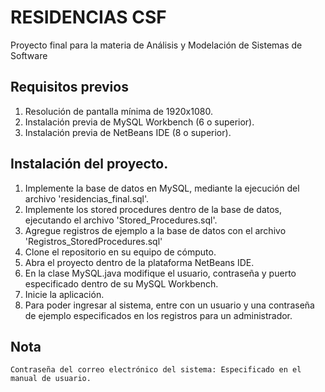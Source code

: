 # RESIDENCIAS CSF
Proyecto final para la materia de Análisis y Modelación de Sistemas de Software

## Requisitos previos
1. Resolución de pantalla mínima de 1920x1080.
2. Instalación previa de MySQL Workbench (6 o superior).
3. Instalación previa de NetBeans IDE (8 o superior).

## Instalación del proyecto.
1. Implemente la base de datos en MySQL, mediante la ejecución del archivo 'residencias_final.sql'.
2. Implemente los stored procedures dentro de la base de datos, ejecutando el archivo 'Stored_Procedures.sql'.
3. Agregue registros de ejemplo a la base de datos con el archivo 'Registros_StoredProcedures.sql'
4. Clone el repositorio en su equipo de cómputo.
5. Abra el proyecto dentro de la plataforma NetBeans IDE.
6. En la clase MySQL.java modifique el usuario, contraseña y puerto especificado dentro de su MySQL Workbench.
7. Inicie la aplicación.
8. Para poder ingresar al sistema, entre con un usuario y una contraseña de ejemplo especificados en los registros para un administrador.

## Nota

```
Contraseña del correo electrónico del sistema: Especificado en el manual de usuario.
```
